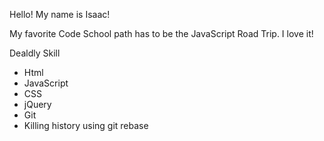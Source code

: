 Hello! My name is Isaac!

My favorite Code School path has to be the JavaScript Road Trip. I love it! 

Dealdly Skill
* Html
* JavaScript
* CSS
* jQuery
* Git
* Killing history using git rebase
